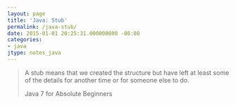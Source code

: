 ```yaml
---
layout: page
title: 'Java: Stub'
permalink: /java-stub/
date: 2015-01-01 20:25:31.000000000 -08:00
categories:
- java
jtype: notes_java
---
```


> A stub means that we created the structure but have left at least some of the details for another time or for someone else to do.
>
> Java 7 for Absolute Beginners
